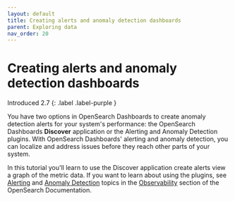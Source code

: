 ```yaml
---
layout: default
title: Creating alerts and anomaly detection dashboards
parent: Exploring data
nav_order: 20
---
```


# Creating alerts and anomaly detection dashboards
Introduced 2.7
{: .label .label-purple }

You have two options in OpenSearch Dashboards to create anomaly detection alerts for your system's performance: the OpenSearch Dashboards **Discover** application or the Alerting and Anomaly Detection plugins. With OpenSearch Dashboards' alerting and anomaly detection, you can localize and address issues before they reach other parts of your system.

In this tutorial you'll learn to use the Discover application create alerts view a graph of the metric data.  If you want to learn about using the plugins, see [Alerting]({{site.url}}{{site.baseurl}}/observing-your-data/alerting/index/) and [Anomaly Detection]({{site.url}}{{site.baseurl}}/observing-your-data/ad/index/) topics in the [Observability]({{site.url}}{{site.baseurl}}/observing-your-data/index/) section of the OpenSearch Documentation.